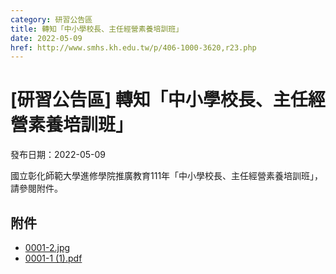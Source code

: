 ```yaml
---
category: 研習公告區
title: 轉知「中小學校長、主任經營素養培訓班」
date: 2022-05-09
href: http://www.smhs.kh.edu.tw/p/406-1000-3620,r23.php
---
```


# [研習公告區] 轉知「中小學校長、主任經營素養培訓班」

發布日期：2022-05-09

國立彰化師範大學進修學院推廣教育111年「中小學校長、主任經營素養培訓班」，請參閱附件。

## 附件

- [0001-2.jpg](https://www.smhs.kh.edu.tw/var/file/0/1000/attach/31/pta_3393_3390618_77180.jpg)
- [0001-1 (1).pdf](https://www.smhs.kh.edu.tw/var/file/0/1000/attach/31/pta_3394_2604909_77180.pdf)
